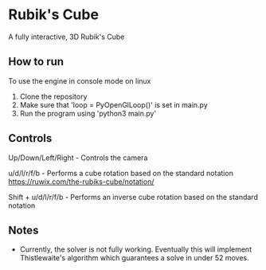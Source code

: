 # Rubik's Cube

A fully interactive, 3D Rubik's Cube

## How to run
To use the engine in console mode on linux
1. Clone the repository
2. Make sure that 'loop = PyOpenGlLoop()' is set in main.py
3. Run the program using 'python3 main.py'

## Controls
Up/Down/Left/Right - Controls the camera

u/d/l/r/f/b - Performs a cube rotation based on the standard notation https://ruwix.com/the-rubiks-cube/notation/

Shift + u/d/l/r/f/b - Performs an inverse cube rotation based on the standard notation

## Notes
* Currently, the solver is not fully working. Eventually this will implement Thistlewaite's algorithm which guarantees a solve in under 52 moves.
